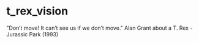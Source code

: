 # t_rex_vision
"Don’t move! It can’t see us if we don’t move." Alan Grant about a T. Rex - Jurassic Park (1993)
